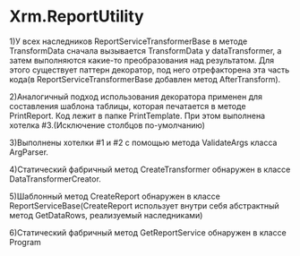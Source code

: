 # Xrm.ReportUtility
1)У всех наследников ReportServiceTransformerBase в методе TransformData 
сначала вызывается TransformData у dataTransformer, а затем выполняются какие-то преобразования над результатом.
Для этого существует паттерн декоратор, под него отрефакторена эта часть кода(в ReportServiceTransformerBase добавлен метод AfterTransform).

2)Аналогичный подход использования декоратора применен для составления шаблона таблицы, которая печатается в методе PrintReport. Код лежит в папке PrintTemplate.
При этом выполнена хотелка #3.(Исключение столбцов по-умолчанию)

3)Выполнены хотелки #1 и #2 с помощью метода ValidateArgs класса ArgParser.

4)Cтатический фабричный метод CreateTransformer обнаружен в классе DataTransformerCreator.

5)Шаблонный метод CreateReport обнаружен в классе ReportServiceBase(CreateReport использует внутри себя абстрактный метод GetDataRows, реализуемый наследниками)

6)Статический фабричный метод GetReportService обнаружен в классе Program
